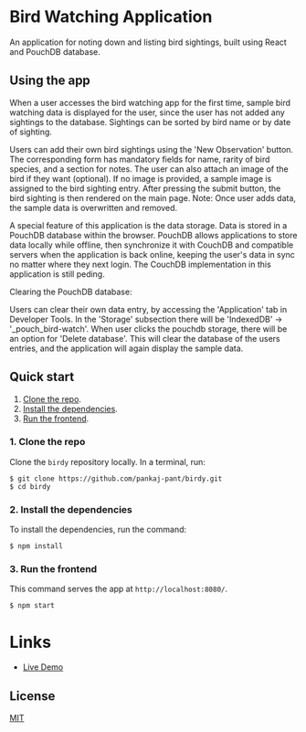 # Bird Watching Application

An application for noting down and listing bird sightings, built using React and PouchDB database.

## Using the app

When a user accesses the bird watching app for the first time, sample bird watching data is displayed for the user, since the user has not added any sightings to the database. Sightings can be sorted by bird name or by date of sighting. 

Users can add their own bird sightings using the 'New Observation' button. The corresponding form has mandatory fields for name, rarity of bird species, and a section for notes. The user can also attach an image of the bird if they want (optional). If no image is provided, a sample image is assigned to the bird sighting entry. After pressing the submit button, the bird sighting is then rendered on the main page. Note: Once user adds data, the sample data is overwritten and removed. 

A special feature of this application is the data storage. Data is stored in a PouchDB database within the browser. PouchDB allows applications to store data locally while offline, then synchronize it with CouchDB and compatible servers when the application is back online, keeping the user's data in sync no matter where they next login. The CouchDB implementation in this application is still peding.

Clearing the PouchDB database:

Users can clear their own data entry, by accessing the 'Application' tab in Developer Tools. In the 'Storage' subsection there will be 'IndexedDB' -> '_pouch_bird-watch'. When user clicks the pouchdb storage, there will be an option for 'Delete database'. This will clear the database of the users entries, and the application will again display the sample data.

## Quick start

1. [Clone the repo](#1-clone-the-repo).
1. [Install the dependencies](#2-install-the-dependencies).
1. [Run the frontend](#4-run-the-frontend).

### 1. Clone the repo

Clone the `birdy` repository locally. In a terminal, run:

```
$ git clone https://github.com/pankaj-pant/birdy.git
$ cd birdy
```

### 2. Install the dependencies

To install the dependencies, run the command:

    $ npm install

### 3. Run the frontend

This command serves the app at `http://localhost:8080/`.

    $ npm start

# Links
* [Live Demo](https://birdy-pp.herokuapp.com/)

## License
[MIT](https://choosealicense.com/licenses/mit/)